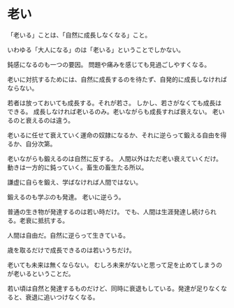 # 老い

「老いる」ことは、「自然に成長しなくなる」こと。

いわゆる「大人になる」のは「老いる」ということでしかない。

鈍感になるのも一つの要因。
問題や痛みを感じても見過ごしやすくなる。

老いに対抗するためには、自然に成長するのを待たず、自発的に成長しなければならない。

若者は放っておいても成長する。それが若さ。
しかし、若さがなくても成長はできる。
成長しなければ老いるのみ。老いながらも成長すれば衰えない。
老いるのと衰えるのは違う。

老いるに任せて衰えていく運命の奴隷になるか、それに逆らって鍛える自由を得るか、自分次第。

老いながらも鍛えるのは自然に反する。
人間以外はただ老い衰えていくだけ。動きは一方的に鈍っていく。畜生の畜生たる所以。

謙虚に自らを鍛え、学ばなければ人間ではない。

鍛えるのも学ぶのも発達。
老いに逆らう。

普通の生き物が発達するのは若い時だけ。
でも、人間は生涯発達し続けられる。老衰に抵抗する。

人間は自由だ。自然に逆らって生きている。

歳を取るだけで成長できるのは若いうちだけ。

老いても未来は無くならない。
むしろ未来がないと思って足を止めてしまうのが老いるということだ。

若い頃は自然と発達するものだけど、同時に衰退もしている。発達が足りなくなると、衰退に追いつけなくなる。
